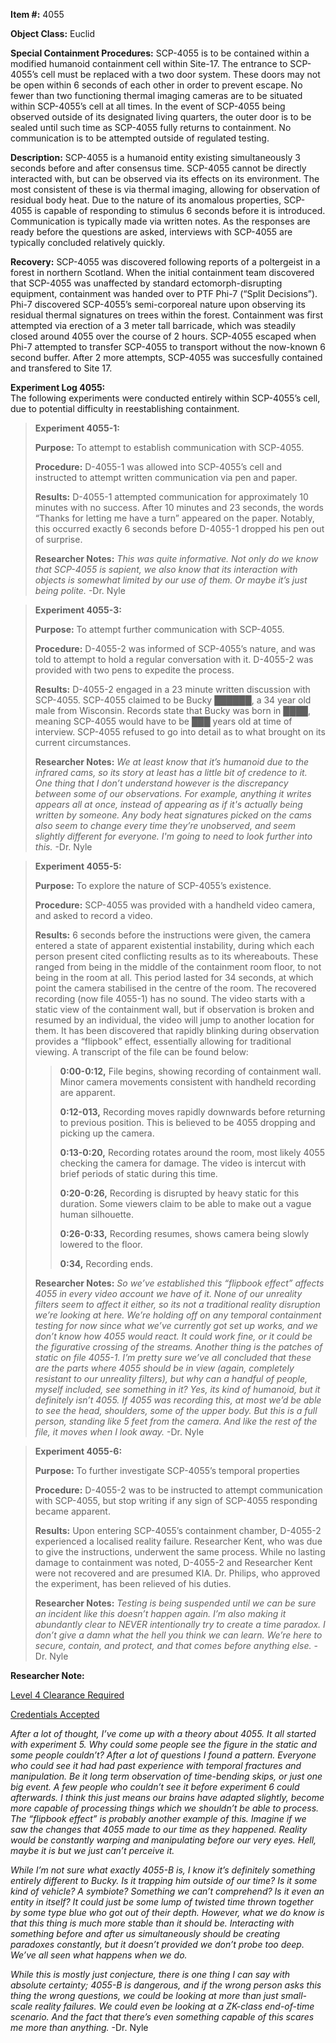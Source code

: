 **Item #:** 4055

**Object Class:** Euclid

**Special Containment Procedures:** SCP-4055 is to be contained within a modified humanoid containment cell within Site-17. The entrance to SCP-4055’s cell must be replaced with a two door system. These doors may not be open within 6 seconds of each other in order to prevent escape. No fewer than two functioning thermal imaging cameras are to be situated within SCP-4055’s cell at all times. In the event of SCP-4055 being observed outside of its designated living quarters, the outer door is to be sealed until such time as SCP-4055 fully returns to containment. No communication is to be attempted outside of regulated testing.

**Description:** SCP-4055 is a humanoid entity existing simultaneously 3 seconds before and after consensus time. SCP-4055 cannot be directly interacted with, but can be observed via its effects on its environment. The most consistent of these is via thermal imaging, allowing for observation of residual body heat. Due to the nature of its anomalous properties, SCP-4055 is capable of responding to stimulus 6 seconds before it is introduced. Communication is typically made via written notes. As the responses are ready before the questions are asked, interviews with SCP-4055 are typically concluded relatively quickly.

**Recovery:** SCP-4055 was discovered following reports of a poltergeist in a forest in northern Scotland. When the initial containment team discovered that SCP-4055 was unaffected by standard ectomorph-disrupting equipment, containment was handed over to PTF Phi-7 (“Split Decisions”). Phi-7 discovered SCP-4055’s semi-corporeal nature upon observing its residual thermal signatures on trees within the forest. Containment was first attempted via erection of a 3 meter tall barricade, which was steadily closed around 4055 over the course of 2 hours. SCP-4055 escaped when Phi-7 attempted to transfer SCP-4055 to transport without the now-known 6 second buffer. After 2 more attempts, SCP-4055 was succesfully contained and transfered to Site 17.

**Experiment Log 4055:**  
The following experiments were conducted entirely within SCP-4055’s cell, due to potential difficulty in reestablishing containment.

> **Experiment 4055-1:**
> 
> **Purpose:** To attempt to establish communication with SCP-4055.
> 
> **Procedure:** D-4055-1 was allowed into SCP-4055’s cell and instructed to attempt written communication via pen and paper.
> 
> **Results:** D-4055-1 attempted communication for approximately 10 minutes with no success. After 10 minutes and 23 seconds, the words “Thanks for letting me have a turn” appeared on the paper. Notably, this occurred exactly 6 seconds before D-4055-1 dropped his pen out of surprise.
> 
> **Researcher Notes:** _This was quite informative. Not only do we know that SCP-4055 is sapient, we also know that its interaction with objects is somewhat limited by our use of them. Or maybe it’s just being polite._ -Dr. Nyle

> **Experiment 4055-3:**
> 
> **Purpose:** To attempt further communication with SCP-4055.
> 
> **Procedure:** D-4055-2 was informed of SCP-4055’s nature, and was told to attempt to hold a regular conversation with it. D-4055-2 was provided with two pens to expedite the process.
> 
> **Results:** D-4055-2 engaged in a 23 minute written discussion with SCP-4055. SCP-4055 claimed to be Bucky ██████, a 34 year old male from Wisconsin. Records state that Bucky was born in ████, meaning SCP-4055 would have to be ███ years old at time of interview. SCP-4055 refused to go into detail as to what brought on its current circumstances.
> 
> **Researcher Notes:** _We at least know that it’s humanoid due to the infrared cams, so its story at least has a little bit of credence to it. One thing that I don’t understand however is the discrepancy between some of our observations. For example, anything it writes appears all at once, instead of appearing as if it's actually being written by someone. Any body heat signatures picked on the cams also seem to change every time they’re unobserved, and seem slightly different for everyone. I'm going to need to look further into this._ -Dr. Nyle

> **Experiment 4055-5:**
> 
> **Purpose:** To explore the nature of SCP-4055’s existence.
> 
> **Procedure:** SCP-4055 was provided with a handheld video camera, and asked to record a video.
> 
> **Results:** 6 seconds before the instructions were given, the camera entered a state of apparent existential instability, during which each person present cited conflicting results as to its whereabouts. These ranged from being in the middle of the containment room floor, to not being in the room at all. This period lasted for 34 seconds, at which point the camera stabilised in the centre of the room. The recovered recording (now file 4055-1) has no sound. The video starts with a static view of the containment wall, but if observation is broken and resumed by an individual, the video will jump to another location for them. It has been discovered that rapidly blinking during observation provides a “flipbook” effect, essentially allowing for traditional viewing. A transcript of the file can be found below:
> 
> > **0:00-0:12,** File begins, showing recording of containment wall. Minor camera movements consistent with handheld recording are apparent.
> > 
> > **0:12-013,** Recording moves rapidly downwards before returning to previous position. This is believed to be 4055 dropping and picking up the camera.
> > 
> > **0:13-0:20,** Recording rotates around the room, most likely 4055 checking the camera for damage. The video is intercut with brief periods of static during this time.
> > 
> > **0:20-0:26,** Recording is disrupted by heavy static for this duration. Some viewers claim to be able to make out a vague human silhouette.
> > 
> > **0:26-0:33,** Recording resumes, shows camera being slowly lowered to the floor.
> > 
> > **0:34,** Recording ends.
> 
> **Researcher Notes:** _So we’ve established this “flipbook effect” affects 4055 in every video account we have of it. None of our unreality filters seem to affect it either, so its not a traditional reality disruption we’re looking at here. We’re holding off on any temporal containment testing for now since what we’ve currently got set up works, and we don’t know how 4055 would react. It could work fine, or it could be the figurative crossing of the streams. Another thing is the patches of static on file 4055-1. I’m pretty sure we’ve all concluded that these are the parts where 4055 should be in view (again, completely resistant to our unreality filters), but why can a handful of people, myself included, see something in it? Yes, its kind of humanoid, but it definitely isn’t 4055. If 4055 was recording this, at most we’d be able to see the head, shoulders, some of the upper body. But this is a full person, standing like 5 feet from the camera. And like the rest of the file, it moves when I look away._ -Dr. Nyle

> **Experiment 4055-6:**
> 
> **Purpose:** To further investigate SCP-4055’s temporal properties
> 
> **Procedure:** D-4055-2 was to be instructed to attempt communication with SCP-4055, but stop writing if any sign of SCP-4055 responding became apparent.
> 
> **Results:** Upon entering SCP-4055’s containment chamber, D-4055-2 experienced a localised reality failure. Researcher Kent, who was due to give the instructions, underwent the same process. While no lasting damage to containment was noted, D-4055-2 and Researcher Kent were not recovered and are presumed KIA. Dr. Philips, who approved the experiment, has been relieved of his duties.
> 
> **Researcher Notes:** _Testing is being suspended until we can be sure an incident like this doesn’t happen again. I’m also making it abundantly clear to NEVER intentionally try to create a time paradox. I don’t give a damn what the hell you think we can learn. We’re here to secure, contain, and protect, and that comes before anything else._ -Dr. Nyle

**Researcher Note:**

[Level 4 Clearance Required](javascript:;)

[Credentials Accepted](javascript:;)

_After a lot of thought, I’ve come up with a theory about 4055. It all started with experiment 5. Why could some people see the figure in the static and some people couldn’t? After a lot of questions I found a pattern. Everyone who could see it had had past experience with temporal fractures and manipulation. Be it long term observation of time-bending skips, or just one big event. A few people who couldn’t see it before experiment 6 could afterwards. I think this just means our brains have adapted slightly, become more capable of processing things which we shouldn’t be able to process. The “flipbook effect” is probably another example of this. Imagine if we saw the changes that 4055 made to our time as they happened. Reality would be constantly warping and manipulating before our very eyes. Hell, maybe it is but we just can’t perceive it._

_While I’m not sure what exactly 4055-B is, I know it’s definitely something entirely different to Bucky. Is it trapping him outside of our time? Is it some kind of vehicle? A symbiote? Something we can’t comprehend? Is it even an entity in itself? It could just be some lump of twisted time thrown together by some type blue who got out of their depth. However, what we do know is that this thing is much more stable than it should be. Interacting with something before and after us simultaneously should be creating paradoxes constantly, but it doesn’t provided we don’t probe too deep. We’ve all seen what happens when we do._

_While this is mostly just conjecture, there is one thing I can say with absolute certainty; 4055-B is dangerous, and if the wrong person asks this thing the wrong questions, we could be looking at more than just small-scale reality failures. We could even be looking at a ZK-class end-of-time scenario. And the fact that there’s even something capable of this scares me more than anything._ -Dr. Nyle